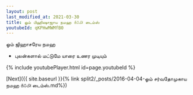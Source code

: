 ```yaml
---
layout: post
last_modified_at: 2021-03-30
title: ஓம் பிஹிஷாஜாய நமஹ ௧௦௮ டைம்ஸ்
youtubeId: qKPHwMWMfB0
---
```

 
 
 ஓம் ஜிஹாசரேய நமஹ  
 
 -  புலன்களால் மட்டுமே யாரை உணர முடியும் 
 
  
 
  
 
 
 
 
 
 


{% include youtubePlayer.html id=page.youtubeId %}
 
[Next]({{ site.baseurl }}{% link  split2/_posts/2016-04-04-ஓம் சர்வதோமுகாய நமஹ ௧௦௮ டைம்ஸ்.md%})
 
